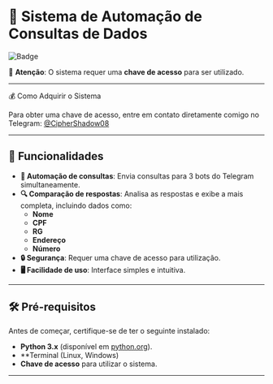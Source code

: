# 🚀 Sistema de Automação de Consultas de Dados

![Badge](https://img.shields.io/badge/linguagem-Python3-blue)

🔐 **Atenção**: O sistema requer uma **chave de acesso** para ser utilizado.

---
💰 Como Adquirir o Sistema

Para obter uma chave de acesso, entre em contato diretamente comigo no Telegram:
[@CipherShadow08](https://t.me/CipherShadow08)

---

## 🌟 Funcionalidades

- **🤖 Automação de consultas**: Envia consultas para 3 bots do Telegram simultaneamente.
- **🔍 Comparação de respostas**: Analisa as respostas e exibe a mais completa, incluindo dados como:
  - **Nome**
  - **CPF**
  - **RG**
  - **Endereço**
  - **Número**
- **🔒 Segurança**: Requer uma chave de acesso para utilização.
- **🖥️ Facilidade de uso**: Interface simples e intuitiva.

---

## 🛠️ Pré-requisitos

Antes de começar, certifique-se de ter o seguinte instalado:

- **Python 3.x** (disponível em [python.org](https://www.python.org/)).
- **Terminal (Linux, Windows)
- **Chave de acesso** para utilizar o sistema.

---

